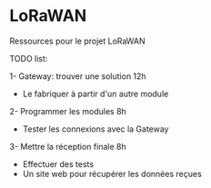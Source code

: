 # LoRaWAN
Ressources pour le projet LoRaWAN

TODO list:

1- Gateway: trouver une solution 12h
 - Le fabriquer à partir d'un autre module

2- Programmer les modules 8h
 - Tester les connexions avec la Gateway

3- Mettre la réception finale 8h
 - Effectuer des tests
 - Un site web pour récupérer les données reçues 
